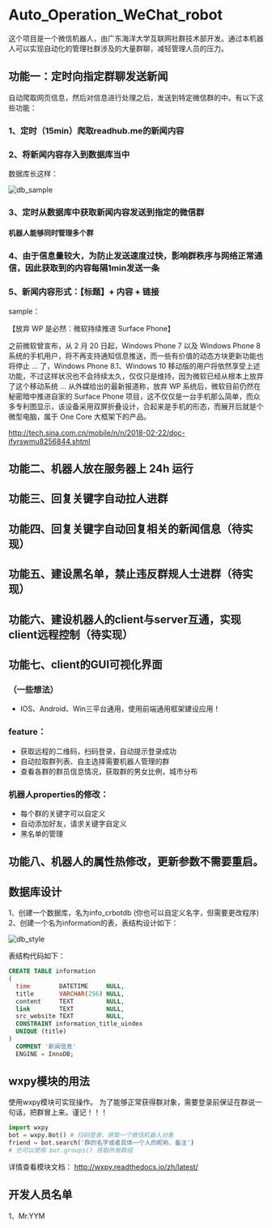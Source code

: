 # Auto_Operation_WeChat_robot

这个项目是一个微信机器人，由广东海洋大学互联网社群技术部开发。通过本机器人可以实现自动化的管理社群涉及的大量群聊，减轻管理人员的压力。

## 功能一：定时向指定群聊发送新闻
自动爬取网页信息，然后对信息进行处理之后，发送到特定微信群的中。有以下这些功能：
### 1、定时（15min）爬取readhub.me的新闻内容

### 2、将新闻内容存入到数据库当中

数据库长这样：

![db_sample](https://codingnote.oss-cn-shenzhen.aliyuncs.com/db_sample.png)

### 3、定时从数据库中获取新闻内容发送到指定的微信群
#### 机器人能够同时管理多个群

### 4、由于信息量较大，为防止发送速度过快，影响群秩序与网络正常通信，因此获取到的内容每隔1min发送一条

### 5、新闻内容形式：【标题】+ 内容 + 链接

sample：

【放弃 WP 是必然：微软持续推进 Surface Phone】

之前微软曾宣布，从 2 月 20 日起，Windows Phone 7 以及 Windows Phone 8 系统的手机用户，将不再支持通知信息推送，而一些有价值的动态方块更新功能也将停止 ... 了，Windows Phone 8.1、Windows 10 移动版的用户将依然享受上述功能，不过这样状况也不会持续太久，仅仅只是维持，因为微软已经从根本上放弃了这个移动系统 ... 从外媒给出的最新报道称，放弃 WP 系统后，微软目前仍然在秘密暗中推进自家的 Surface Phone 项目，这不仅仅是一台手机那么简单，而众多专利图显示，该设备采用双屏折叠设计，合起来是手机的形态，而展开后就是个微型电脑，属于 One Core 大框架下的产品。

http://tech.sina.com.cn/mobile/n/n/2018-02-22/doc-ifyrswmu8256844.shtml


## 功能二、机器人放在服务器上 24h 运行

## 功能三、回复关键字自动拉人进群

## 功能四、回复关键字自动回复相关的新闻信息（待实现）

## 功能五、建设黑名单，禁止违反群规人士进群（待实现）

## 功能六、建设机器人的client与server互通，实现client远程控制（待实现）

## 功能七、client的GUI可视化界面

### （一些想法）

* IOS、Android、Win三平台通用，使用前端通用框架建设应用！

### feature：
* 获取远程的二维码，扫码登录，自动提示登录成功
* 自动拉取群列表、自主选择需要机器人管理的群
* 查看各群的群员信息情况，获取群的男女比例，城市分布

### 机器人properties的修改：

* 每个群的关键字可以自定义
* 自动添加好友，请求关键字自定义
* 黑名单的管理

## 功能八、机器人的属性热修改，更新参数不需要重启。

## 数据库设计
1、创建一个数据库，名为info_crbotdb (你也可以自定义名字，但需要更改程序)
2、创建一个名为information的表，表结构设计如下：

![db_style](https://codingnote.oss-cn-shenzhen.aliyuncs.com/db_style.png)

表结构代码如下：

```sql
CREATE TABLE information
(
  time        DATETIME     NULL,
  title       VARCHAR(256) NULL,
  content     TEXT         NULL,
  link        TEXT         NULL,
  src_website TEXT         NULL,
  CONSTRAINT information_title_uindex
  UNIQUE (title)
)
  COMMENT '新闻信息'
  ENGINE = InnoDB;
```

## wxpy模块的用法
使用wxpy模块可实现操作。
为了能够正常获得群对象，需要登录前保证在群说一句话，把群冒上来。谨记！！！

```python
import wxpy
bot = wxpy.Bot() # 扫码登录，获取一个微信机器人对象
friend = bot.search('群的名字或者具体一个人的昵称、备注')
# 也可以使用 bot.groups() 获取所有群组
```
详情查看模块文档：
http://wxpy.readthedocs.io/zh/latest/

## 开发人员名单
1、Mr.YYM
